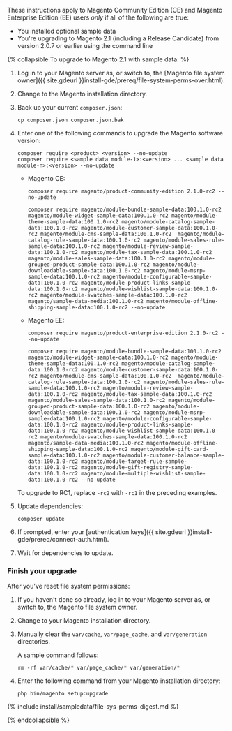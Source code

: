 <div markdown="1">

These instructions apply to Magento Community Edition (CE) and Magento Enterprise Edition (EE) users *only* if all of the following are true:

*	You installed optional sample data
*	You're upgrading to Magento 2.1 (including a Release Candidate) from version 2.0.7 or earlier using the command line

{% collapsible To upgrade to Magento 2.1 with sample data: %}

1.	Log in to your Magento server as, or switch to, the [Magento file system owner]({{ site.gdeurl }}install-gde/prereq/file-system-perms-over.html).
2.	Change to the Magento installation directory.
3.	Back up your current `composer.json`:

		cp composer.json composer.json.bak
4.	Enter one of the following commands to upgrade the Magento software version:

		composer require <product> <version> --no-update
		composer require <sample data module-1>:<version> ... <sample data module-n>:<version> --no-update

	*	Magento CE:

			composer require magento/product-community-edition 2.1.0-rc2 --no-update

			composer require magento/module-bundle-sample-data:100.1.0-rc2 magento/module-widget-sample-data:100.1.0-rc2 magento/module-theme-sample-data:100.1.0-rc2 magento/module-catalog-sample-data:100.1.0-rc2 magento/module-customer-sample-data:100.1.0-rc2 magento/module-cms-sample-data:100.1.0-rc2  magento/module-catalog-rule-sample-data:100.1.0-rc2 magento/module-sales-rule-sample-data:100.1.0-rc2 magento/module-review-sample-data:100.1.0-rc2 magento/module-tax-sample-data:100.1.0-rc2 magento/module-sales-sample-data:100.1.0-rc2 magento/module-grouped-product-sample-data:100.1.0-rc2 magento/module-downloadable-sample-data:100.1.0-rc2 magento/module-msrp-sample-data:100.1.0-rc2 magento/module-configurable-sample-data:100.1.0-rc2 magento/module-product-links-sample-data:100.1.0-rc2 magento/module-wishlist-sample-data:100.1.0-rc2 magento/module-swatches-sample-data:100.1.0-rc2 magento/sample-data-media:100.1.0-rc2 magento/module-offline-shipping-sample-data:100.1.0-rc2 --no-update 
	*	Magento EE:

			composer require magento/product-enterprise-edition 2.1.0-rc2 --no-update

			composer require magento/module-bundle-sample-data:100.1.0-rc2 magento/module-widget-sample-data:100.1.0-rc2 magento/module-theme-sample-data:100.1.0-rc2 magento/module-catalog-sample-data:100.1.0-rc2 magento/module-customer-sample-data:100.1.0-rc2 magento/module-cms-sample-data:100.1.0-rc2  magento/module-catalog-rule-sample-data:100.1.0-rc2 magento/module-sales-rule-sample-data:100.1.0-rc2 magento/module-review-sample-data:100.1.0-rc2 magento/module-tax-sample-data:100.1.0-rc2 magento/module-sales-sample-data:100.1.0-rc2 magento/module-grouped-product-sample-data:100.1.0-rc2 magento/module-downloadable-sample-data:100.1.0-rc2 magento/module-msrp-sample-data:100.1.0-rc2 magento/module-configurable-sample-data:100.1.0-rc2 magento/module-product-links-sample-data:100.1.0-rc2 magento/module-wishlist-sample-data:100.1.0-rc2 magento/module-swatches-sample-data:100.1.0-rc2 magento/sample-data-media:100.1.0-rc2 magento/module-offline-shipping-sample-data:100.1.0-rc2 magento/module-gift-card-sample-data:100.1.0-rc2 magento/module-customer-balance-sample-data:100.1.0-rc2 magento/module-target-rule-sample-data:100.1.0-rc2 magento/module-gift-registry-sample-data:100.1.0-rc2 magento/module-multiple-wishlist-sample-data:100.1.0-rc2 --no-update

	<div class="bs-callout bs-callout-info" id="info">
  		<p>To upgrade to RC1, replace <code>-rc2</code> with <code>-rc1</code> in the preceding examples.</p>
	</div>

5.	Update dependencies:
	
		composer update
6.	If prompted, enter your [authentication keys]({{ site.gdeurl }}install-gde/prereq/connect-auth.html).
7.	Wait for dependencies to update.

### Finish your upgrade
After you've reset file system permissions:

1.	If you haven't done so already, log in to your Magento server as, or switch to, the Magento file system owner.
2.	Change to your Magento installation directory.
2.	Manually clear the `var/cache`, `var/page_cache`, and `var/generation` directories.

	A sample command follows:

		rm -rf var/cache/* var/page_cache/* var/generation/*
3.	Enter the following command from your Magento installation directory:

		php bin/magento setup:upgrade

{% include install/sampledata/file-sys-perms-digest.md %}

{% endcollapsible %}



